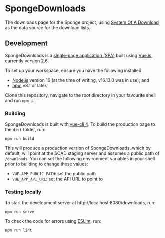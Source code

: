 # SpongeDownloads
The downloads page for the Sponge project, using [System Of A Download](https://github.com/SpongePowered/SystemOfADownload.git) as the data source for the download lists.

## Development

SpongeDownloads is a [single-page application (SPA)](https://en.wikipedia.org/wiki/Single-page_application) built using
[Vue.js](https://vuejs.org), currently version 2.6. 

To set up your workspace, ensure you have the following installed:

* [Node.js](https://nodejs.org/en/) version 16 (at the time of writing, v16.13.0 was in use); and
* [npm](https://www.npmjs.com/) v8.1 or later.

Clone this repository, navigate to the root directory in your favourite shell and run `npm i`.

### Building

SpongeDownloads is built with [vue-cli 4](https://github.com/vuejs/vue-cli). To build the production page to the `dist`
folder, run:

```
npm run build
```

This will produce a production version of SpongeDownloads, which by default, will point at the SOAD staging server and assumes a public path of `/downloads`. You can set the following environment variables in your shell prior to building to change these values:

* `VUE_APP_PUBLIC_PATH`: set the public path
* `VUE_APP_API_URL`: set the API URL to point to

### Testing locally

To start the development server at http://localhost:8080/downloads, run:

```
npm run serve
```

To check the code for errors using [ESLint](https://eslint.org), run:

```
npm run lint
```
